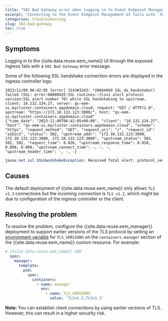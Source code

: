 ```yaml
---
title: "502 Bad Gateway error when logging in to Event Endpoint Management UI"
excerpt: "Connecting to the Event Endpoint Management UI fails with `502 Bad Gateway` because ingress fails to establish an SSL connection."
categories: troubleshooting
slug: 502-bad-gateway
toc: true
---
```


## Symptoms

Logging in to the {{site.data.reuse.eem_name}} UI through the exposed ingress fails with a `502 Bad Gateway` error message.

Some of the following SSL handshake connection errors are displayed in the ingress controller logs:


```shell
2023/11/09 06:42:05 [error] 3243#3243: *28844669 SSL_do_handshake() failed (SSL: error:0A00042E:SSL routines::tlsv1 alert protocol version:SSL alert number 70) while SSL handshaking to upstream, client: 10.132.134.27, server: qs-eem-ui.mycluster.containers.appdomain.cloud, request: "GET / HTTP/2.0", upstream: "https://172.10.132.123:3000/", host: "qs-eem-ui.mycluster.containers.appdomain.cloud"
{"time_date": "2023-11-09T06:42:05+00:00", "client": "10.132.134.27", "host": "qs-eem-ui.mycluster.containers.appdomain.cloud", "scheme": "https", "request_method": "GET", "request_uri": "/", "request_id": "a1b2c3", "status": 502, "upstream_addr": "172.10.132.123:3000, 172.10.132.123:3000, 172.10.132.123:3000", "upstream_status": 502, 502, 502, "request_time": 0.026, "upstream_response_time": 0.010, 0.008, 0.008, "upstream_connect_time": -, -, -, "upstream_header_time": -, -, -}
```


```java
javax.net.ssl.SSLHandshakeException: Received fatal alert: protocol_version
```

## Causes

The default deployment of {{site.data.reuse.eem_name}} only allows `TLS v1.3` connections but the incoming connection is `TLS v1.2`, which might be due to configuration of the ingress controller or the client.

## Resolving the problem

To resolve the problem, configure the {{site.data.reuse.eem_manager}} deployment to support earlier versions of the TLS protocol by setting an [environment variable](../../installing/configuring#setting-environment-variables) for `TLS_VERSIONS` on the `containers.manager` section of the {{site.data.reuse.eem_name}} custom resource. For example:

```yaml
# {{site.data.reuse.eem_name}} CRD 
  spec:  
    manager:
      template:
        pod:
          spec:
            containers:
              - name: manager
                env:
                  - name: TLS_VERSIONS
                    value: 'TLSv1.2,TLSv1.3'
```

**Note:** You can establish client connections by using earlier versions of TLS. However, this can result in a higher security risk.

